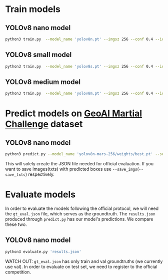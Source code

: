 # Train models

## YOLOv8 nano model 
```bash
python3 train.py  --model_name 'yolov8n.pt' --imgsz 256 --conf 0.4 --iou 0.2 --epochs 600 --batch 512 --data 'data/mars.yaml' --name 'yolov8n-mars-256'
```

## YOLOv8 small model 
```bash
python3 train.py  --model_name 'yolov8s.pt' --imgsz 256 --conf 0.4 --iou 0.2 --epochs 600 --batch 512 --data 'data/mars.yaml' --name 'yolov8s-mars-256'
```

## YOLOv8 medium model 
```bash
python3 train.py  --model_name 'yolov8m.pt' --imgsz 256 --conf 0.4 --iou 0.2 --epochs 600 --batch 256 --data 'data/mars.yaml' --name 'yolov8m-mars-256'
```

# Predict models on [GeoAI Martial Challenge](http://cici.lab.asu.edu/martian/#data-dataset) dataset

## YOLOv8 nano model 
```bash
python3 predict.py --model_name 'yolov8n-mars-256/weights/best.pt' --source 'val_images' --save_dir 'yolov8n-mars-256-evaluation-results/' --json_name 'results.json' --imgsz 256 --conf 0.4 --data 'data/mars.yaml'
```

This will solely create the JSON file needed for official evaluation. 
If you want to save images(txts) with predicted boxes use `--save_imgs`(`--save_txts`) respectively.

# Evaluate models
In order to evaluate the models following the official protocol, we will need the `gt_eval.json` file, which serves as the groundtruth. The `results.json` produced through `predict.py` has our model's predictions. We compare these two.

## YOLOv8 nano model 
```bash
python3 evaluate.py 'results.json'
```

WATCH OUT: `gt_eval.json` has only train and val groundtruths (we currently use val). In order to evaluate on test set, we need to register to the official competition. 